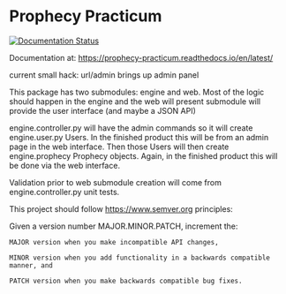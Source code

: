 # Prophecy Practicum

[![Documentation Status](https://readthedocs.org/projects/prophecy-practicum/badge/?version=latest)](https://prophecy-practicum.readthedocs.io/en/latest/?badge=latest)

Documentation at: https://prophecy-practicum.readthedocs.io/en/latest/

current small hack: url/admin brings up admin panel

This package has two submodules: engine and web. Most of the logic should happen in the engine and the web will present submodule will provide the user interface (and maybe a JSON API)

engine.controller.py will have the admin commands so it will create engine.user.py Users. In the finished product this will be from an admin page in the web interface. Then those Users will then create engine.prophecy Prophecy objects. Again, in the finished product this will be done via the web interface.

Validation prior to web submodule creation will come from engine.controller.py unit tests. 

This project should follow https://www.semver.org principles:

Given a version number MAJOR.MINOR.PATCH, increment the:

    MAJOR version when you make incompatible API changes,

    MINOR version when you add functionality in a backwards compatible manner, and

    PATCH version when you make backwards compatible bug fixes.
